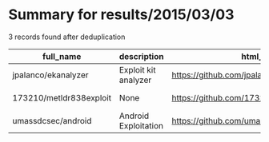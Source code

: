 
# Summary for results/2015/03/03
    
3 records found after deduplication

| full_name | description | html_url | matched_list | matched_count | pushed_at | size | stargazers_count | language | forks_count | vul_ids |
|-------------------------|----------------------|--------------------------------------------|----------------|-----------------|---------------------------|--------|--------------------|------------|---------------|-----------|
| jpalanco/ekanalyzer | Exploit kit analyzer | https://github.com/jpalanco/ekanalyzer | ['exploit'] | 1 | 2015-03-03 06:31:20+00:00 | 505 | 19 | Python | 10 | [] |
| 173210/metldr838exploit | None | https://github.com/173210/metldr838exploit | ['exploit'] | 1 | 2015-03-03 13:10:27+00:00 | 264 | 2 | C | 1 | [] |
| umassdcsec/android | Android Exploitation | https://github.com/umassdcsec/android | ['exploit'] | 1 | 2015-03-03 20:07:52+00:00 | 0 | 0 | | 0 | [] |
